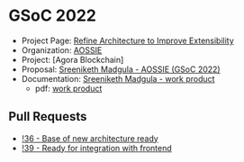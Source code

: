 # GSoC 2022

- Project Page: [Refine Architecture to Improve Extensibility](https://summerofcode.withgoogle.com/archive/2022/projects/0RUIkWHR)
- Organization: [AOSSIE](https://aossie.gitlab.io)
- Project: [Agora Blockchain]
- Proposal: [Sreeniketh Madgula - AOSSIE (GSoC 2022)](agora_proposal.pdf)
- Documentation: [Sreeniketh Madgula - work product](https://gitlab.com/aossie/agora-blockchain/-/blob/gsoc-2022/docs/GSOC_2022/Sreeniketh_Madgula.md)
  - pdf: [work product](agora_work_product.pdf)

## Pull Requests

- [!36 - Base of new architecture ready](https://gitlab.com/aossie/agora-blockchain/-/merge_requests/36)
- [!39 - Ready for integration with frontend](https://gitlab.com/aossie/agora-blockchain/-/merge_requests/39)
